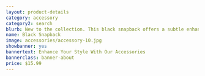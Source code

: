 ```yaml
---
layout: product-details
category: accessory
category2: search
blurb: New to the collection. This black snapback offers a subtle enhancement to your wardrobe.
name: Black Snapback
image: accessories/accessory-10.jpg
showbanner: yes
bannertext: Enhance Your Style With Our Accessories
bannerclass: banner-about
price: $15.99
---
```


